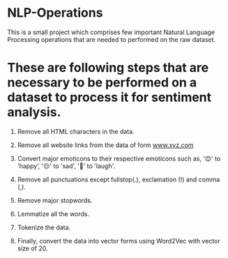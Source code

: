 # NLP-Operations
This is a small project which comprises few important Natural Language Processing operations that are needed to performed on the raw dataset.


# These are following steps that are necessary to be performed on a dataset to process it for sentiment analysis.

1) Remove all HTML characters in the data.

2) Remove all website links from the data of form www.xyz.com

3) Convert major emoticons to their respective emoticons such as, '😊' to ‘happy’, '😔' to 'sad', '🤣' to 'laugh'.

4) Remove all punctuations except fullstop(.), exclamation (!) and comma (,).

5) Remove major stopwords.

6) Lemmatize all the words.

7) Tokenize the data.

8) Finally, convert the data into vector forms using Word2Vec with vector size of 20.
